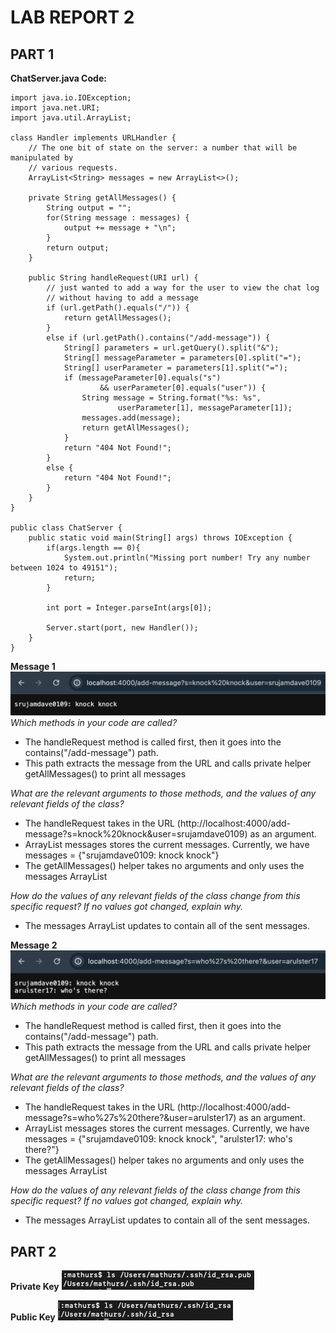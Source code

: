 # LAB REPORT 2

## PART 1
**ChatServer.java Code:**
```
import java.io.IOException;
import java.net.URI;
import java.util.ArrayList;

class Handler implements URLHandler {
    // The one bit of state on the server: a number that will be manipulated by
    // various requests.
    ArrayList<String> messages = new ArrayList<>();
    
    private String getAllMessages() {
        String output = "";
        for(String message : messages) {
            output += message + "\n";
        }
        return output;
    }
    
    public String handleRequest(URI url) {
        // just wanted to add a way for the user to view the chat log
        // without having to add a message
        if (url.getPath().equals("/")) {
            return getAllMessages();
        }
        else if (url.getPath().contains("/add-message")) {
            String[] parameters = url.getQuery().split("&");
            String[] messageParameter = parameters[0].split("=");
            String[] userParameter = parameters[1].split("=");
            if (messageParameter[0].equals("s") 
                    && userParameter[0].equals("user")) {
                String message = String.format("%s: %s", 
                        userParameter[1], messageParameter[1]);
                messages.add(message);
                return getAllMessages();
            }
            return "404 Not Found!";
        }
        else {
            return "404 Not Found!";
        }
    }
}

public class ChatServer {
    public static void main(String[] args) throws IOException {
        if(args.length == 0){
            System.out.println("Missing port number! Try any number between 1024 to 49151");
            return;
        }

        int port = Integer.parseInt(args[0]);

        Server.start(port, new Handler());
    }
}
```
**Message 1**
![Message 1](/message1img)
*Which methods in your code are called?*
- The handleRequest method is called first, then it goes into the contains("/add-message") path.
- This path extracts the message from the URL and  calls private helper getAllMessages() to print all messages

*What are the relevant arguments to those methods, and the values of any relevant fields of the class?*
- The handleRequest takes in the URL (http://localhost:4000/add-message?s=knock%20knock&user=srujamdave0109) as an argument.
- ArrayList<String> messages stores the current messages. Currently, we have messages = {"srujamdave0109: knock knock"}
- The getAllMessages() helper takes no arguments and only uses the messages ArrayList

*How do the values of any relevant fields of the class change from this specific request? If no values got changed, explain why.*
- The messages ArrayList updates to contain all of the sent messages.

**Message 2**
![Message 2](/message2img)
*Which methods in your code are called?*
- The handleRequest method is called first, then it goes into the contains("/add-message") path.
- This path extracts the message from the URL and  calls private helper getAllMessages() to print all messages

*What are the relevant arguments to those methods, and the values of any relevant fields of the class?*
- The handleRequest takes in the URL (http://localhost:4000/add-message?s=who%27s%20there?&user=arulster17) as an argument.
- ArrayList<String> messages stores the current messages. Currently, we have messages = {"srujamdave0109: knock knock", "arulster17: who's there?"}
- The getAllMessages() helper takes no arguments and only uses the messages ArrayList

*How do the values of any relevant fields of the class change from this specific request? If no values got changed, explain why.*
- The messages ArrayList updates to contain all of the sent messages.

## PART 2
**Private Key**
![Private Key](/lab1privateKey.png)

**Public Key**
![Private Key](/lab2privateKey.png)
